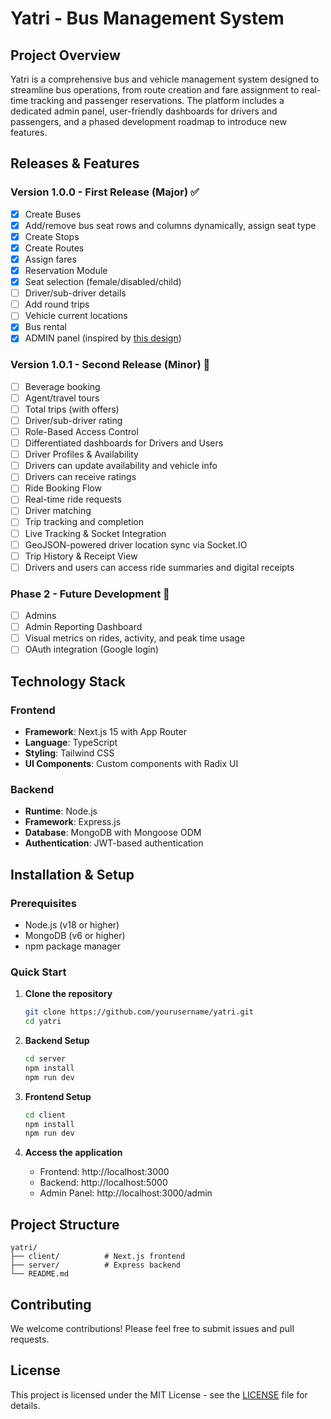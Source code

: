 # Yatri - Bus Management System

## Project Overview
Yatri is a comprehensive bus and vehicle management system designed to streamline bus operations, from route creation and fare assignment to real-time tracking and passenger reservations. The platform includes a dedicated admin panel, user-friendly dashboards for drivers and passengers, and a phased development roadmap to introduce new features.

## Releases & Features

### Version 1.0.0 - First Release (Major) ✅
- [x] Create Buses
- [x] Add/remove bus seat rows and columns dynamically, assign seat type
- [x] Create Stops
- [x] Create Routes
- [x] Assign fares
- [x] Reservation Module
- [x] Seat selection (female/disabled/child)
- [ ] Driver/sub-driver details
- [ ] Add round trips
- [ ] Vehicle current locations
- [x] Bus rental
- [x] ADMIN panel (inspired by [this design](https://dribbble.com/shots/13958896-Car-Rental-App))

### Version 1.0.1 - Second Release (Minor) 🚧
- [ ] Beverage booking
- [ ] Agent/travel tours
- [ ] Total trips (with offers)
- [ ] Driver/sub-driver rating
- [ ] Role-Based Access Control
- [ ] Differentiated dashboards for Drivers and Users
- [ ] Driver Profiles & Availability
- [ ] Drivers can update availability and vehicle info
- [ ] Drivers can receive ratings
- [ ] Ride Booking Flow
- [ ] Real-time ride requests
- [ ] Driver matching
- [ ] Trip tracking and completion
- [ ] Live Tracking & Socket Integration
- [ ] GeoJSON-powered driver location sync via Socket.IO
- [ ] Trip History & Receipt View
- [ ] Drivers and users can access ride summaries and digital receipts

### Phase 2 - Future Development 🎯
- [ ] Admins
- [ ] Admin Reporting Dashboard
- [ ] Visual metrics on rides, activity, and peak time usage
- [ ] OAuth integration (Google login)

## Technology Stack

### Frontend
- **Framework**: Next.js 15 with App Router
- **Language**: TypeScript
- **Styling**: Tailwind CSS
- **UI Components**: Custom components with Radix UI

### Backend
- **Runtime**: Node.js
- **Framework**: Express.js
- **Database**: MongoDB with Mongoose ODM
- **Authentication**: JWT-based authentication

## Installation & Setup

### Prerequisites
- Node.js (v18 or higher)
- MongoDB (v6 or higher)
- npm package manager

### Quick Start

1. **Clone the repository**
   ```bash
   git clone https://github.com/yourusername/yatri.git
   cd yatri
   ```

2. **Backend Setup**
   ```bash
   cd server
   npm install
   npm run dev
   ```

3. **Frontend Setup**
   ```bash
   cd client
   npm install
   npm run dev
   ```

4. **Access the application**
   - Frontend: http://localhost:3000
   - Backend: http://localhost:5000
   - Admin Panel: http://localhost:3000/admin

## Project Structure
```
yatri/
├── client/          # Next.js frontend
├── server/          # Express backend
└── README.md
```

## Contributing
We welcome contributions! Please feel free to submit issues and pull requests.

## License
This project is licensed under the MIT License - see the [LICENSE](LICENSE) file for details.
